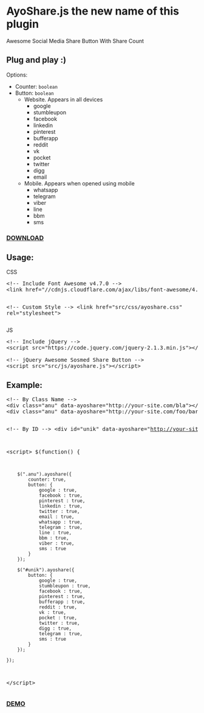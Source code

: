 AyoShare.js the new name of this plugin
=======================================

Awesome Social Media Share Button With Share Count

<h2>Plug and play :)</h2>

Options:
<ul>
	<li>Counter: <code>boolean</code></li>
	<li>Button: <code>boolean</code>
	<ul>
		<li>Website. Appears in all devices
		<ul>
			<li>google</li>
			<li>stumbleupon</li>
			<li>facebook</li>
			<li>linkedin</li>
			<li>pinterest</li>
			<li>bufferapp</li>
			<li>reddit</li>
			<li>vk</li>
			<li>pocket</li>
			<li>twitter</li>
			<li>digg</li>
			<li>email</li>
		</ul>
		</li>
		<li>Mobile. Appears when opened using mobile
		<ul>
			<li>whatsapp</li>
			<li>telegram</li>
			<li>viber</li>
			<li>line</li>
			<li>bbm</li>
			<li>sms</li>
		</ul>
		</li>
	</ul>
	</li>
</ul>

<h3><a href="https://github.com/bachors/jQuery-Awesome-Sosmed-Share-Button/tree/master/src">DOWNLOAD</a></h3>

<h2>Usage:</h2>
CSS
<pre>&lt;!-- Include Font Awesome v4.7.0 --&gt;
&lt;link href="//cdnjs.cloudflare.com/ajax/libs/font-awesome/4.7.0/css/font-awesome.min.css" rel="stylesheet"&gt;

&lt;!-- Custom Style --&gt;
&lt;link href="src/css/ayoshare.css" rel="stylesheet"&gt;</pre>
JS
<pre>&lt;!-- Include jQuery --&gt;
&lt;script src="https://code.jquery.com/jquery-2.1.3.min.js"&gt;&lt;/script&gt;

&lt;!-- jQuery Awesome Sosmed Share Button --&gt;
&lt;script src="src/js/ayoshare.js"&gt;&lt;/script&gt;</pre>
<h2>Example:</h2>
<pre>&lt;!-- By Class Name --&gt;
&lt;div class="anu" data-ayoshare="http://your-site.com/bla"&gt;&lt;/div&gt;
&lt;div class="anu" data-ayoshare="http://your-site.com/foo/bar"&gt;&lt;/div&gt;

&lt;!-- By ID --&gt;
&lt;div id="unik" data-ayoshare="http://your-site.com/test.html"&gt;&lt;/div&gt;

&lt;script&gt;
    $(function() {
    
        $(".anu").ayoshare({
            counter: true,
            button: {
                google : true,
                facebook : true,
                pinterest : true,
                linkedin : true,
                twitter : true,
                email : true,
                whatsapp : true,
                telegram : true,
                line : true,
                bbm : true,
                viber : true,
                sms : true
            }
        });
        
        $("#unik").ayoshare({
            button: {
                google : true,
                stumbleupon : true,
                facebook : true,
                pinterest : true,
                bufferapp : true,
                reddit : true,
                vk : true,
                pocket : true,
                twitter : true,
                digg : true,
                telegram : true,
                sms : true
            }
        });
        
    });
&lt;/script&gt;</pre>

<h3><a href="http://ibacor.com/demo/jquery-awesome-sosmed-share-button/">DEMO</a></h3>

